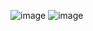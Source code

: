 ![image](https://github.com/karinz112/sticky-navbar/assets/64262016/01a9a5f3-e98e-4ca4-a5ab-25cce0920af1)
![image](https://github.com/karinz112/sticky-navbar/assets/64262016/c97d0c95-eff7-4cfa-a637-74a80e3d01f3)
